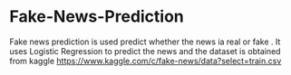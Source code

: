 # Fake-News-Prediction
Fake news prediction is used predict whether the news ia real or fake .
It uses Logistic Regression to predict the news and the dataset is obtained from kaggle https://www.kaggle.com/c/fake-news/data?select=train.csv
